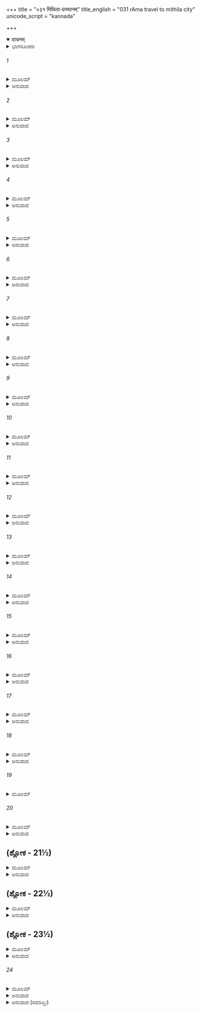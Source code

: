 +++
title = "०३१ मिथिला-प्रस्थानम्"
title_english = "031 rAma travel to mithila city"
unicode_script = "kannada"

+++
<details open><summary>वाचनम्</summary>

<div class="audioEmbed"  caption="श्रीराम-हरिसीताराममूर्ति-घनपाठिभ्यां वचनम्" src="https://archive.org/download/Ramayana-recitation-Sriram-harisItArAmamUrti-Ghanapaati-v2/Kanda_1/Kanda_1_BK-031-Mithila_Prasthanam.mp3"></div>
</details>



<details><summary>ಭಾಗಸೂಚನಾ</summary>

ಶ್ರೀರಾಮ-ಲಕ್ಷ್ಮಣ ಹಾಗೂ ಋಷಿಗಳೊಂದಿಗೆ ವಿಶ್ವಾಮಿತ್ರರು ಮಿಥಿಲೆಯ ಕಡೆಗೆ ಪ್ರಯಾಣ, ಮಾರ್ಗದಲ್ಲಿ ಶೋಣಾನದಿಯ ತೀರದಲ್ಲಿ ವಿಶ್ರಾಂತಿ
</details>

###### 1


<details><summary>ಮೂಲಮ್</summary>

ಅಥ ತಾಂ ರಜನೀಂ ತತ್ರ ಕೃತಾರ್ಥೌ ರಾಮಲಕ್ಷ್ಮಣೌ ।  
ಊಷತುರ್ಮುದಿತೌ ವೀರೌ ಪ್ರಹೃಷ್ಟೇನಾಂತರಾತ್ಮನಾ ।।
</details>

<details><summary>ಅನುವಾದ</summary>

ವಿಶ್ವಾಮಿತ್ರರ ಯಜ್ಞವನ್ನು ರಕ್ಷಿಸಿ ಕೃತಕೃತ್ಯರಾದ ರಾಮ-ಲಕ್ಷ್ಮಣರು ಆ ಯಜ್ಞಶಾಲೆಯಲ್ಲಿ ಇರುಳನ್ನು ಕಳೆದರು. ಆಗ ಅವರಿಬ್ಬರು ವೀರರ ಹೃದಯ ಹರ್ಷೋಲ್ಲಾಸಗೊಂಡು ಪ್ರಸನ್ನವಾಗಿತ್ತು.॥1॥
</details>

###### 2


<details><summary>ಮೂಲಮ್</summary>

ಪ್ರಭಾತಾಯಾಂ ತು ಶರ್ವರ್ಯಾಂ ಕೃತಪೌರ್ವಾಹ್ಣಿಕಕ್ರಿಯೌ ।  
ವಿಶ್ವಾಮಿತ್ರಮೃಷೀಂಶ್ಚಾನ್ಯಾನ್ ಸಹಿತಾವಭಿಜಗ್ಮತುಃ ॥
</details>

<details><summary>ಅನುವಾದ</summary>

ರಾತ್ರೆ ಕಳೆದು ಪ್ರಾತಃಕಾಲವಾದಾಗ ಅವರಿಬ್ಬರೂ ನಿತ್ಯಾಹ್ನಿಕಗಳಿಂದ ನಿವೃತ್ತರಾಗಿ ವಿಶ್ವಾಮಿತ್ರರು ಹಾಗೂ ಇತರ ಋಷಿಗಳ ಬಳಿಗೆ ಜೊತೆ ಜೊತೆಯಲ್ಲಿ ಬಂದರು.॥2॥
</details>

###### 3


<details><summary>ಮೂಲಮ್</summary>

ಅಭಿವಾದ್ಯ ಮುನಿಶ್ರೇಷ್ಠಂ ಜ್ವಲಂತಮಿವ ಪಾವಕಮ್ ।  
ಊಚತುಃ ಪರಮೋದಾರಂ ವಾಕ್ಯಂ ಮಧುರಭಾಷಿಣೌ ॥
</details>

<details><summary>ಅನುವಾದ</summary>

ಅಲ್ಲಿಗೆ ಹೋಗಿ ಪ್ರಜ್ವಲಿತ ಅಗ್ನಿಯಂತಹ ಮುನಿಶ್ರೇಷ್ಠ ವಿಶ್ವಾಮಿತ್ರರಿಗೆ ಪ್ರಣಾಮಮಾಡಿ, ಮಧುರವಾಗಿ ಹೀಗೆ ಪರಮೋದಾರ ಮಾತನ್ನು ಹೇಳಿದರು .॥3॥
</details>

###### 4


<details><summary>ಮೂಲಮ್</summary>

ಇಮೌ ಸ್ಮ ಮುನಿಶಾರ್ದೂಲ ಕಿಂಕರೌ ಸಮುಪಾಗತೌ ।  
ಆಜ್ಞಾಪಯ ಮುನಿಶ್ರೇಷ್ಠ ಶಾಸನಂ ಕರವಾವ ಕಿಮ್ ॥
</details>

<details><summary>ಅನುವಾದ</summary>

ಮುನಿವರ್ಯರೇ! ನಾವಿಬ್ಬರೂ ಕಿಂಕರರು ನಿಮ್ಮ ಸೇವೆಯಲ್ಲಿ ಉಪಸ್ಥಿತರಾಗಿದ್ದೇವೆ. ಮುನಿಶ್ರೇಷ್ಠರೇ! ನಾವು ಏನು ಸೇವೆ ಮಾಡಬೇಕೆಂದು ಆಜ್ಞಾಪಿಸಿರಿ.॥4॥
</details>

###### 5


<details><summary>ಮೂಲಮ್</summary>

ಏವಮುಕ್ತೇತಯೋರ್ವಾಕೈ ಸರ್ವ ಏವ ಮಹರ್ಷಯಃ ।  
ವಿಶ್ವಾಮಿತ್ರಂ ಪುರಸ್ಕೃತ್ಯ ರಾಮಂ ವಚನಮಬ್ರುವನ್ ॥
</details>

<details><summary>ಅನುವಾದ</summary>

ಅವರಿಬ್ಬರು ಹೀಗೆ ನುಡಿದಾಗ ಆ ಎಲ್ಲ ಮಹರ್ಷಿಗಳು ವಿಶ್ವಾಮಿತ್ರರನ್ನು ಮುಂದುಮಾಡಿ ಶ್ರೀರಾಮಚಂದ್ರನಲ್ಲಿ ಇಂತೆಂದರು.॥5॥
</details>

###### 6


<details><summary>ಮೂಲಮ್</summary>

ಮೈಥಿಲಸ್ಯ ನರಶ್ರೇಷ್ಠ ಜನಕಸ್ಯ ಭವಿಷ್ಯತಿ ।  
ಯಜ್ಞಃ ಪರಮಧರ್ಮಿಷ್ಠಸ್ತತ್ರ ಯಾಸ್ಯಾಮಹೇ ವಯಮ್ ॥
</details>

<details><summary>ಅನುವಾದ</summary>

ನರಶ್ರೇಷ್ಠನೇ! ಮಿಥಿಲೆಯ ರಾಜಾ ಜನಕನ ಪರಮ ಧರ್ಮಮಯ ಯಜ್ಞವು ಪ್ರಾರಂಭವಾಗುವುದಿದೆ. ಅದರಲ್ಲಿ ನಾವೆಲ್ಲರೂ ಭಾಗವಹಿಸುವಾ.॥6॥
</details>

###### 7


<details><summary>ಮೂಲಮ್</summary>

ತ್ವಂ ಚೈವ ನರಶಾರ್ದೂಲ ಸಹಾಸ್ಮಾಭಿರ್ಗಮಿಷ್ಯಸಿ ।  
ಅದ್ಭುತಂ ಚ ಧನೂರತ್ನಂ ತತ್ರ ತ್ವಂ ದ್ರಷ್ಟುಮರ್ಹಸಿ ॥
</details>

<details><summary>ಅನುವಾದ</summary>

ಪುರುಷಸಿಂಹನೇ! ನೀವು ನಮ್ಮ ಜೊತೆಗೆ ಹೊರಡಿರಿ. ಅಲ್ಲಿ ಒಂದು ದೊಡ್ಡ ಅದ್ಭುತವಾದ ಧನುಸ್ಸು ಇದೆ. ಅದನ್ನು ನೀನೂ ನೋಡುವೆಯಂತೆ.॥7॥
</details>

###### 8


<details><summary>ಮೂಲಮ್</summary>

ತದ್ಧಿ ಪೂರ್ವಂ ನರಶ್ರೇಷ್ಠ ದತ್ತಂ ಸದಸಿ ದೈವತೈಃ ।  
ಅಪ್ರಮೇಯ ಬಲಂ ಘೋರಂ ಮಖೇ ಪರಮಭಾಸ್ವರಮ್ ॥
</details>

<details><summary>ಅನುವಾದ</summary>

ಪುರುಷಪುಂಗವನೇ! ಮೊದಲು ಎಂದೋ ಯಜ್ಞದಲ್ಲಿ ಬಂದಿರುವ ದೇವತೆಗಳು ಜನಕನ ಪೂರ್ವಿಕರಿಗೆ ಆ ಧನುಸ್ಸನ್ನು ಕೊಟ್ಟಿದ್ದರು. ಅದು ಎಷ್ಟು ಪ್ರಬಲ ಮತ್ತು ಭಾರೀ ಇದೆ ಎಂಬುದರ ಅಳತೆಯೇ ಇಲ್ಲ. ಅದು ಬಹಳ ಪ್ರಕಾಶಮಾನ ಹಾಗೂ ಭಯಂಕರವಾಗಿದೆ.॥8॥
</details>

###### 9


<details><summary>ಮೂಲಮ್</summary>

ನಾಸ್ಯ ದೇವಾ ನ ಗಂಗರ್ವಾ ನಾಸುರಾ ನ ಚ ರಾಕ್ಷಸಾಃ ।  
ಕರ್ತುಮಾರೋಪಣಂ ಶಕ್ತಾ ನ ಕಥಂಚನ ಮಾನುಷಾಃ ॥
</details>

<details><summary>ಅನುವಾದ</summary>

ದೇವತೆಗಳು, ಗಂಧರ್ವರು, ಅಸುರರು, ರಾಕ್ಷಸರು ಯಾರೂ ಅದನ್ನು ಹೆದೆಯೇರಿಸಲಾರರು. ಹಾಗಿರುವಾಗ ಮನುಷ್ಯರ ಮಾತಾದರೂ ಏನು.॥9॥
</details>

###### 10


<details><summary>ಮೂಲಮ್</summary>

ಧನುಷಸ್ತಸ್ಯ ವೀರ್ಯಂ ಹಿ ಜಿಜ್ಞಾಸಂತೋ ಮಹೀಕ್ಷಿತಃ ।  
ನ ಶೇಕುರಾರೋಪಯಿತುಂ ರಾಜಪುತ್ರಾ ಮಹಾಬಲಾಃ ॥
</details>

<details><summary>ಅನುವಾದ</summary>

ಆ ಧನುಸ್ಸಿನ ಶಕ್ತಿಯನ್ನು ತಿಳಿಯಲು ಎಷ್ಟೋ ಮಹಾಬಲಶಾಲಿ ರಾಜರು, ರಾಜಕುಮಾರರು ಬಂದರೂ ಯಾರೂ ಅದನ್ನು ಹೆದೆಯೇರಿಸದಾದರು.॥10॥
</details>

###### 11


<details><summary>ಮೂಲಮ್</summary>

ತದ್ಧನುರ್ನರಶಾರ್ದೂಲ ಮೈಥಿಲಸ್ಯ ಮಹಾತ್ಮನಃ ।  
ತತ್ರ ದ್ರಕ್ಷ್ಯಸಿ ಕಾಕುತ್ಸ್ಥ ಯಜ್ಞಂ ಚ ಪರಮಾದ್ಭುತಮ್ ॥
</details>

<details><summary>ಅನುವಾದ</summary>

ಕಾಕುತ್ಸ್ಥನೆ! ಪುರುಷಸಿಂಹ ರಾಮಾ! ನೀನು ಅಲ್ಲಿಗೆ ಹೋಗುವುದರಿಂದ ಮಹಾತ್ಮನಾದ ಮಿಥಿಲೆಯ ರಾಜನ ಧನುಸ್ಸನ್ನು ಹಾಗೂ ಅವನ ಯಜ್ಞವನ್ನು ನೋಡುವೆಯಂತೆ.॥11॥
</details>

###### 12


<details><summary>ಮೂಲಮ್</summary>

ತದ್ಧಿ ಯಜ್ಞಫಲಂ ತೇನ ಮೈಥಿಲೇನೋತ್ತಮಂ ಧನುಃ ।  
ಯಾಚಿತಂ ನರಶಾರ್ದೂಲ ಸುನಾಭಂ ಸರ್ವದೈವತೈಃ ॥
</details>

<details><summary>ಅನುವಾದ</summary>

ನರಶ್ರೇಷ್ಠನೇ! ಮಿಥಿಲೆಯ ಅಸರನು ತನ್ನ ಯಜ್ಞದ ಫಲರೂಪದಲ್ಲಿ ಆ ಉತ್ತಮ ಧನುಸ್ಸನ್ನು ಬೇಡಿದ್ದನು. ಆದ್ದರಿಂದ ಸಮಸ್ತ ದೇವತೆಗಳು ಹಾಗೂ ಭಗವಾನ್ ಶಂಕರನು ಆ ಧನುಸ್ಸನ್ನು ಕರುಣಿಸಿದ್ದನು. ಆ ಧನುಸ್ಸಿನ ನಡುವಿನ ಮುಷ್ಟಿಬಂಧ ಸ್ಥಾನವು ಬಹಳ ಸುಂದರವಾಗಿದೆ.॥12॥
</details>

###### 13


<details><summary>ಮೂಲಮ್</summary>

ಆಯಾಗಭೂತಂ ನೃಪತೇಸ್ತಸ್ಯ ವೇಶ್ಮನಿ ರಾಘವ ।  
ಅರ್ಚಿತಂ ವಿವಿಧೈರ್ಗಂಧೈರ್ಧೂಪೈಶ್ಚಾರುಗಂಧಿಭಿಃ ॥
</details>

<details><summary>ಅನುವಾದ</summary>

ರಘುನಂದನ! ಜನಕನ ಅರಮನೆಯಲ್ಲಿ ಆ ಧನುಸ್ಸು ದೇವರಂತೆ ಪ್ರತಿಷ್ಠಿತವಾಗಿದ್ದು, ನಾನಾ ರೀತಿಯ ಗಂಧ, ಧೂಪ, ಅಗರು, ಸುಗಂಧಿತ ಪುಷ್ಪಾದಿಗಳಿಂದ ಪ್ರತಿದಿನ ಪೂಜಿತವಾಗಿದೆ.॥13॥
</details>

###### 14


<details><summary>ಮೂಲಮ್</summary>

ಏವಮುಕ್ತ್ವಾ ಮುನಿವರಃ ಪ್ರಸ್ಥಾನಮಕರೋತ್ತದಾ ।  
ಸರ್ಷಿಸಂಘಃ ಸಕಾಕುತ್ಸ್ಥ ಆಮಂತ್ರ್ಯ ವನದೇವತಾಃ ॥
</details>

<details><summary>ಅನುವಾದ</summary>

ಹೀಗೆ ಹೇಳಿ ಮುನಿವರ ವಿಶ್ವಾಮಿತ್ರರು ವನದೇವತೆಗಳಿಂದ ಅಪ್ಪಣೆ ಪಡೆದು, ಋಷಿಮಂಡಳಿ ಹಾಗೂ ರಾಮ - ಲಕ್ಷ್ಮಣರೊಂದಿಗೆ ಅಲ್ಲಿಂದ ಹೊರಟರು.॥14॥
</details>

###### 15


<details><summary>ಮೂಲಮ್</summary>

ಸ್ವಸ್ತಿ ವೋಽಸ್ತು ಗಮಿಷ್ಯಾಮಿ ಸಿದ್ಧಃ ಸಿದ್ಧಾಶ್ರಮಾದಹಮ್ ।  
ಉತ್ತರೇ ಜಾಹ್ನವೀತೀರೇ ಹಿಮವಂತಂ ಶಿಲೋಚ್ಚಯಮ್ ॥
</details>

<details><summary>ಅನುವಾದ</summary>

ಹೊರಡುವಾಗ ಅವರು ವನದೇವತೆಗಳಲ್ಲಿ ನಾನು ನನ್ನ ಯಜ್ಞಕಾರ್ಯವನ್ನು ಸಿದ್ಧಗೊಳಿಸಿ ಈ ಸಿದ್ಧಾಶ್ರಮದಿಂದ ಹೊರಡುತ್ತಿದ್ದೇನೆ. ಗಂಗೆಯ ಉತ್ತರ ತೀರದ ಹಿಮಾಲಯ ಪರ್ವತದ ಕಡೆಗೆ ಹೋಗಿಬರುವೆನು. ನಿಮಗೆ ಮಂಗಳವಾಗಲಿ.॥15॥
</details>

###### 16


<details><summary>ಮೂಲಮ್</summary>

ಇತ್ಯುಕ್ತ್ವಾ ಮುನಿಶಾರ್ದೂಲಃ ಕೌಶಿಕಃ ಸ ತಪೋಧನಃ ।  
ಉತ್ತರಾಂ ದಿಶಮುದ್ದಿಶ್ಯ ಪ್ರಸ್ಥಾತುಮುಪಚಕ್ರಮೇ ॥
</details>

<details><summary>ಅನುವಾದ</summary>

ಹೀಗೆ ಹೇಳಿ ತಪೋಧನ ಮುನಿಶ್ರೇಷ್ಠ ಕೌಶಿಕರು ಉತ್ತರ ದಿಕ್ಕಿಗೆ ಪ್ರಯಾಣವನ್ನು ಪ್ರಾರಂಭಿಸಿದರು.॥16॥
</details>

###### 17


<details><summary>ಮೂಲಮ್</summary>

ತಂ ವ್ರಜಂತಂ ಮುನಿವರಮನ್ವಗಾದನುಸಾರಿಣಾಮ್ ।  
ಶಕಟೀಶತಮಾತ್ರಂ ತು ಪ್ರಯಾಣೇ ಬ್ರಹ್ಮವಾದಿನಾಮ್ ॥
</details>

<details><summary>ಅನುವಾದ</summary>

ಆಗ ಯಾತ್ರೆಗೆ ಹೊರಟ ಮುನಿವರ ವಿಶ್ವಾಮಿತ್ರರ ಹಿಂದೆ ಅವರೊಂದಿಗೆ ಹೊರಟ ಬ್ರಹ್ಮವಾದಿ ಮಹರ್ಷಿಗಳ ನೂರು ಬಂಡಿಗಳೂ ಹೊರಟವು.॥17॥
</details>

###### 18


<details><summary>ಮೂಲಮ್</summary>

ಮೃಗಪಕ್ಷಿಗಣಾಶ್ಚೈವ ಸಿದ್ಧಾಶ್ರಮನಿವಾಸಿನಃ ।  
ಅನುಜಗ್ಮುರ್ಮಹಾತ್ಮಾನಂ ವಿಶ್ವಾಮಿತ್ರಂ ತಪೋಧನಮ್ ॥
</details>

<details><summary>ಅನುವಾದ</summary>

ಸಿದ್ಧಾಶ್ರಮದಲ್ಲಿ ವಾಸಿಸುವ ಮೃಗ, ಪಕ್ಷಿಗಳೂ ತಪೋಧನ ವಿಶ್ವಾಮಿತ್ರರ ಹಿಂದೆ-ಹಿಂದೆಯೇ ಹೊರಟವು.॥18॥
</details>

###### 19


<details><summary>ಮೂಲಮ್</summary>

ನಿವರ್ತಯಾಮಾಸ ತತಃ ಸರ್ಷಿಸಂಘಃ ಸ ಪಕ್ಷಿಣಃ ।  
ತೇ ಗತ್ವಾ ದೂರಮಧ್ವಾನಂ ಲಂಬಮಾನೇ ದಿವಾಕರೇ ॥
</details>

###### 20


<details><summary>ಮೂಲಮ್</summary>

ವಾಸಂ ಚಕ್ರುರ್ಮುನಿಗಣಾಃ ಶೋಣಾಕೂಲೇ ಸಮಾಹಿತಾಃ ।  
ತೇಽಸ್ತಂ ಗತೇ ದಿನಕರೇ ಸ್ನಾತ್ವಾ ಹುತಹುತಾಶನಾಃ ॥
</details>

<details><summary>ಅನುವಾದ</summary>

ಸ್ವಲ್ಪ ದೂರ ಹೋದ ಬಳಿಕ ಋಷಿಮಂಡಳಿ ಸಹಿತ ವಿಶ್ವಾಮಿತ್ರರು ಆ ಪಶು-ಪಕ್ಷಿಗಳನ್ನು ಹಿಂದಿರುಗಿಸಿದರು ಮತ್ತೆ ಬಹುದೂರ ನಡೆದ ಬಳಿಕ ಸೂರ್ಯನು ಅಸ್ತಾಚಲಕ್ಕೆ ಸರಿದಾಗ ಋಷಿಗಳು ಪೂರ್ಣ ಎಚ್ಚರವಾಗಿದ್ದು ಶೋಣ-ಭದ್ರಾನದಿಯ ತೀರದಲ್ಲಿ ಬೀಡುಬಿಟ್ಟರು. ಸೂರ್ಯನು ಅಸ್ತನಾದಾಗ ಅವರೆಲ್ಲರೂ ಸ್ನಾನಮಾಡಿ ಸಾಯಾಹ್ನಿಕ ಅಗ್ನಿಹೋತ್ರಾದಿ ಕಾರ್ಯವನ್ನು ಪೂರೈಸಿಕೊಂಡರು.॥19-20॥
</details>

## (ಶ್ಲೋಕ - 21½)


<details><summary>ಮೂಲಮ್</summary>

ವಿಶ್ವಾಮಿತ್ರಂ ಪುರಸ್ಕೃತ್ಯ ನಿಷೇದುರಮಿತೌಜಸಃ ।  
ರಾಮೋಽಪಿ ಸಹಸೌಮಿತ್ರಿರ್ಮುನೀಂಸ್ತಾನಭಿಪೂಜ್ಯ ಚ ॥  
ಅಗ್ರತೋ ನಿಷಸಾದಾಥ ವಿಶ್ವಾಮಿತ್ರಸ್ಯ ಧೀಮತಃ ।
</details>

<details><summary>ಅನುವಾದ</summary>

ಅನಂತರ ಅವರೆಲ್ಲ ಅಮಿತ ತೇಜಸ್ವೀ ಋಷಿ-ಮುನಿಗಳು ವಿಶ್ವಾಮಿತ್ರರ ಮುಂದೆ ಕುಳಿತರು. ಮತ್ತೆ ಶ್ರೀರಾಮನೂ ಋಷಿಗಳನ್ನು ಆದರಿಸುತ್ತಾ ಧೀಮಂತರಾದ ವಿಶ್ವಾಮಿತ್ರರ ಮುಂದೆ ಕುಳಿತುಕೊಂಡನು.॥21½॥
</details>

## (ಶ್ಲೋಕ - 22½)


<details><summary>ಮೂಲಮ್</summary>

ಅಥ ರಾಮೋ ಮಹಾತೇಜಾ ವಿಶ್ವಾಮಿತ್ರಂ ತಪೋಧನಮ್ ॥  
ಪಪ್ರಚ್ಛ ಮುನಿಶಾರ್ದೂಲಂ ಕೌತೂಹಲಸಮನ್ವಿತಮ್ ।
</details>

<details><summary>ಅನುವಾದ</summary>

ಬಳಿಕ ಮಹಾತೇಜಸ್ವೀ ಶ್ರೀರಾಮನು ತಪೋಧನರಾದ ಮುನಿಶ್ರೇಷ್ಠ ವಿಶ್ವಾಮಿತ್ರರಲ್ಲಿ ಕುತೂಹಲದಿಂದ ಕೇಳಿದನು.॥22½॥
</details>

## (ಶ್ಲೋಕ - 23½)


<details><summary>ಮೂಲಮ್</summary>

ಭಗವನ್ ಕೋ ನ್ವಯಂ ದೇಶಃ ಸಮೃದ್ಧವನಶೋಭಿತಃ ॥  
ಶ್ರೋತುಮಿಚ್ಛಾಮಿ ಭದ್ರಂ ತೇ ವಕ್ತುಮರ್ಹಸಿ ತತ್ತ್ವತಃ ।
</details>

<details><summary>ಅನುವಾದ</summary>

ಪೂಜ್ಯರೇ! ಹಸುರಿನಿಂದ ಕಂಗೊಳಿಸುವ ಸುಶೋಭಿತವಾದ ಈ ದೇಶ ಯಾವುದು? ಇದರ ಪರಿಚಯವನ್ನು ಕೇಳಲು ನಾನು ಬಯಸುತ್ತಿರುವೆನು. ನಿಮಗೆ ಮಂಗಳವಾಗಲಿ. ತಾವು ನನಗೆ ಇದರ ರಹಸ್ಯವನ್ನು ತಿಳಿಸಿರಿ.॥23½॥
</details>

###### 24


<details><summary>ಮೂಲಮ್</summary>

ನೋದಿತೋ ರಾಮವಾಕ್ಯೇನ ಕಥಯಾಮಾಸ ಸುವ್ರತಃ ।  
ತಸ್ಯ ದೇಶಸ್ಯ ನಿಖಲಮೃಷಿಮಧ್ಯೇ ಮಹಾತಪಾಃ ॥
</details>

<details><summary>ಅನುವಾದ</summary>

ಶ್ರೀರಾಮಚಂದ್ರನ ಪ್ರಶ್ನೆಯಿಂದ ಪ್ರೇರಿತರಾಗಿ ಸುವ್ರತರಾದ ಮಹಾತಪಸ್ವೀ ವಿಶ್ವಾಮಿತ್ರರು ಎಲ್ಲ ಮುನಿಗಳ ನಡುವೆ ಆ ದೇಶದ ಪರಿಚಯವನ್ನು ಪೂರ್ಣ ರೂಪದಿಂದ ಹೇಳತೊಡಗಿದರು.॥24॥
</details>

<details><summary>ಅನುವಾದ (ಸಮಾಪ್ತಿಃ)</summary>

ವಾಲ್ಮೀಕಿ ವಿರಚಿತ ಆರ್ಷ ರಾಮಾಯಣ ಆದಿಕಾವ್ಯದ ಬಾಲಕಾಂಡದಲ್ಲಿ ಮೂವತ್ತೊಂದನೆಯ ಸರ್ಗ ಪೂರ್ಣವಾಯಿತು. ॥31॥
</details>
